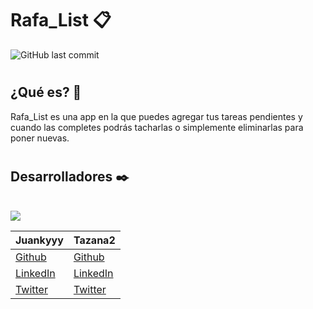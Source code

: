 # Rafa_List 📋

![GitHub last commit](https://img.shields.io/github/last-commit/Tazana2/ToDo-List_Flutter?label=Last%20Commit&logo=Flutter&color=FFFF00)

#

## ¿Qué es? 🤔
 Rafa_List es una app en la que puedes agregar tus tareas pendientes y cuando las completes podrás tacharlas o simplemente eliminarlas para poner nuevas.

#

## Desarrolladores ✒️ 

<br>

<a href="https://github.com/Tazana2/ToDo-List_Flutter/graphs/contributors">
  <img src="https://contrib.rocks/image?repo=Tazana2/ToDo-List_Flutter" />
</a>

<br>

**Juankyyy** | **Tazana2** |
 --- | --- |
 [Github](https://github.com/juankyyy) | [Github](https://github.com/Tazana2) |
 [LinkedIn](https://www.linkedin.com/in/juan-camilo-herrera-65582526b/) | [LinkedIn](https://www.linkedin.com/in/daniel-santana-meza-199351268/) |
 [Twitter](https://twitter.com/Juankyyy_) | [Twitter](https://twitter.com/Daniel270639?s=20) |

 #

